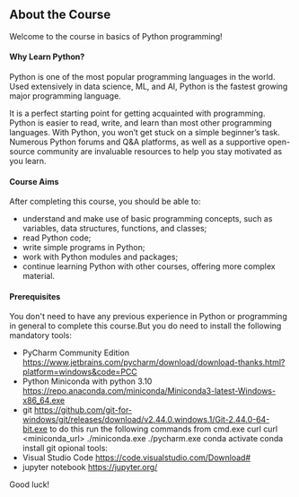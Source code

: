 ## About the Course

Welcome to the course in basics of Python programming!

#### Why Learn Python?
Python is one of the most popular programming languages in the world.
Used extensively in data science, ML, and AI, Python is the fastest growing major programming language.

It is a perfect starting point for getting acquainted with programming.
Python is easier to read, write, and learn than most other programming languages.
With Python, you won’t get stuck on a simple beginner’s task.
Numerous Python forums and Q&A platforms, as well as a supportive open-source community are invaluable resources to help you stay motivated as you learn.

#### Course Aims

After completing this course, you should be able to:

- understand and make use of basic programming concepts, such as variables, data structures, functions, and classes;
- read Python code;
- write simple programs in Python;
- work with Python modules and packages;
- continue learning Python with other courses, offering more complex material.

#### Prerequisites

You don't need to have any previous experience in Python or programming in general 
to complete this course.But you do need to install the following mandatory 
tools:
* PyCharm Community Edition https://www.jetbrains.com/pycharm/download/download-thanks.html?platform=windows&code=PCC
* Python Miniconda with python 3.10 https://repo.anaconda.com/miniconda/Miniconda3-latest-Windows-x86_64.exe
* git https://github.com/git-for-windows/git/releases/download/v2.44.0.windows.1/Git-2.44.0-64-bit.exe
to do this run the following commands from cmd.exe
curl <pycharmm url>
curl <miniconda_url>
./miniconda.exe
./pycharm.exe conda activate <env> conda install git
opional tools: 
* Visual Studio Code https://code.visualstudio.com/Download#
* jupyter notebook https://jupyter.org/


Good luck!
